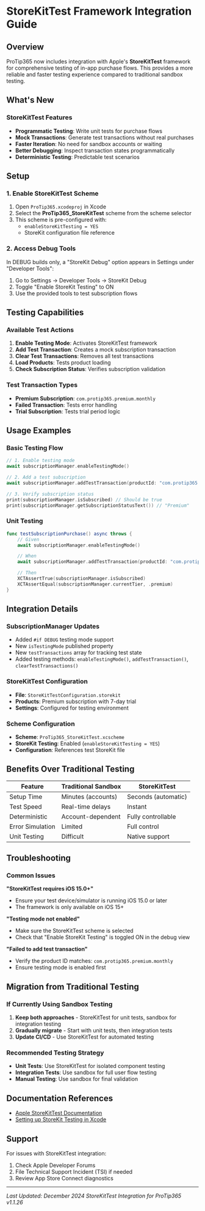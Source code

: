 # StoreKitTest Framework Integration Guide

## Overview

ProTip365 now includes integration with Apple's **StoreKitTest** framework for comprehensive testing of in-app purchase flows. This provides a more reliable and faster testing experience compared to traditional sandbox testing.

## What's New

### StoreKitTest Features
- **Programmatic Testing**: Write unit tests for purchase flows
- **Mock Transactions**: Generate test transactions without real purchases
- **Faster Iteration**: No need for sandbox accounts or waiting
- **Better Debugging**: Inspect transaction states programmatically
- **Deterministic Testing**: Predictable test scenarios

## Setup

### 1. Enable StoreKitTest Scheme

1. Open `ProTip365.xcodeproj` in Xcode
2. Select the **ProTip365_StoreKitTest** scheme from the scheme selector
3. This scheme is pre-configured with:
   - `enableStoreKitTesting = YES`
   - StoreKit configuration file reference

### 2. Access Debug Tools

In DEBUG builds only, a "StoreKit Debug" option appears in Settings under "Developer Tools":

1. Go to Settings → Developer Tools → StoreKit Debug
2. Toggle "Enable StoreKit Testing" to ON
3. Use the provided tools to test subscription flows

## Testing Capabilities

### Available Test Actions

1. **Enable Testing Mode**: Activates StoreKitTest framework
2. **Add Test Transaction**: Creates a mock subscription transaction
3. **Clear Test Transactions**: Removes all test transactions
4. **Load Products**: Tests product loading
5. **Check Subscription Status**: Verifies subscription validation

### Test Transaction Types

- **Premium Subscription**: `com.protip365.premium.monthly`
- **Failed Transaction**: Tests error handling
- **Trial Subscription**: Tests trial period logic

## Usage Examples

### Basic Testing Flow

```swift
// 1. Enable testing mode
await subscriptionManager.enableTestingMode()

// 2. Add a test subscription
await subscriptionManager.addTestTransaction(productId: "com.protip365.premium.monthly")

// 3. Verify subscription status
print(subscriptionManager.isSubscribed) // Should be true
print(subscriptionManager.getSubscriptionStatusText()) // "Premium"
```

### Unit Testing

```swift
func testSubscriptionPurchase() async throws {
    // Given
    await subscriptionManager.enableTestingMode()

    // When
    await subscriptionManager.addTestTransaction(productId: "com.protip365.premium.monthly")

    // Then
    XCTAssertTrue(subscriptionManager.isSubscribed)
    XCTAssertEqual(subscriptionManager.currentTier, .premium)
}
```

## Integration Details

### SubscriptionManager Updates

- Added `#if DEBUG` testing mode support
- New `isTestingMode` published property
- New `testTransactions` array for tracking test state
- Added testing methods: `enableTestingMode()`, `addTestTransaction()`, `clearTestTransactions()`

### StoreKitTest Configuration

- **File**: `StoreKitTestConfiguration.storekit`
- **Products**: Premium subscription with 7-day trial
- **Settings**: Configured for testing environment

### Scheme Configuration

- **Scheme**: `ProTip365_StoreKitTest.xcscheme`
- **StoreKit Testing**: Enabled (`enableStoreKitTesting = YES`)
- **Configuration**: References test StoreKit file

## Benefits Over Traditional Testing

| Feature | Traditional Sandbox | StoreKitTest |
|---------|-------------------|--------------|
| Setup Time | Minutes (accounts) | Seconds (automatic) |
| Test Speed | Real-time delays | Instant |
| Deterministic | Account-dependent | Fully controllable |
| Error Simulation | Limited | Full control |
| Unit Testing | Difficult | Native support |

## Troubleshooting

### Common Issues

**"StoreKitTest requires iOS 15.0+"**
- Ensure your test device/simulator is running iOS 15.0 or later
- The framework is only available on iOS 15+

**"Testing mode not enabled"**
- Make sure the StoreKitTest scheme is selected
- Check that "Enable StoreKit Testing" is toggled ON in the debug view

**"Failed to add test transaction"**
- Verify the product ID matches: `com.protip365.premium.monthly`
- Ensure testing mode is enabled first

## Migration from Traditional Testing

### If Currently Using Sandbox Testing

1. **Keep both approaches** - StoreKitTest for unit tests, sandbox for integration testing
2. **Gradually migrate** - Start with unit tests, then integration tests
3. **Update CI/CD** - Use StoreKitTest for automated testing

### Recommended Testing Strategy

- **Unit Tests**: Use StoreKitTest for isolated component testing
- **Integration Tests**: Use sandbox for full user flow testing
- **Manual Testing**: Use sandbox for final validation

## Documentation References

- [Apple StoreKitTest Documentation](https://developer.apple.com/documentation/StoreKitTest/)
- [Setting up StoreKit Testing in Xcode](https://developer.apple.com/documentation/xcode/setting-up-storekit-testing-in-xcode/)

## Support

For issues with StoreKitTest integration:
1. Check Apple Developer Forums
2. File Technical Support Incident (TSI) if needed
3. Review App Store Connect diagnostics

---

*Last Updated: December 2024*
*StoreKitTest Integration for ProTip365 v1.1.26*
